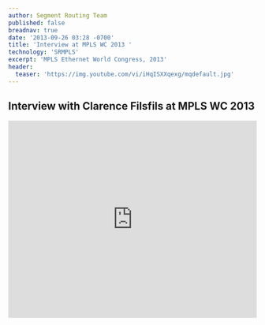 ```yaml
---
author: Segment Routing Team
published: false
breadnav: true
date: '2013-09-26 03:28 -0700'
title: 'Interview at MPLS WC 2013 '
technology: 'SRMPLS'
excerpt: 'MPLS Ethernet World Congress, 2013'
header:
  teaser: 'https://img.youtube.com/vi/iHqISXXqexg/mqdefault.jpg'
---
```

## Interview with Clarence Filsfils at MPLS WC 2013


<iframe width="100%" height="400px" src="https://www.youtube.com/embed/iHqISXXqexg" frameborder="0" allowfullscreen></iframe>

